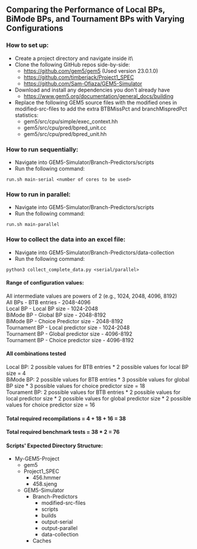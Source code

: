 ## Comparing the Performance of Local BPs, BiMode BPs, and Tournament BPs with Varying Configurations

### How to set up:

- Create a project directory and navigate inside it\
- Clone the following GitHub repos side-by-side:
  - https://github.com/gem5/gem5 (Used version 23.0.1.0)
  - https://github.com/timberjack/Project1_SPEC
  - https://github.com/Sam-Ofiaza/GEM5-Simulator
- Download and install any dependencies you don't already have
  - https://www.gem5.org/documentation/general_docs/building
- Replace the following GEM5 source files with the modified ones in modified-src-files to add the extra BTBMissPct and branchMispredPct statistics:
  - gem5/src/cpu/simple/exec_context.hh
  - gem5/src/cpu/pred/bpred_unit.cc
  - gem5/src/cpu/pred/bpred_unit.hh

### How to run sequentially:

- Navigate into GEM5-Simulator/Branch-Predictors/scripts
- Run the following command:

```console
run.sh main-serial <number of cores to be used>
```

### How to run in parallel:

- Navigate into GEM5-Simulator/Branch-Predictors/scripts
- Run the following command:

```console
run.sh main-parallel
```

### How to collect the data into an excel file:

- Navigate into GEM5-Simulator/Branch-Predictors/data-collection
- Run the following command:

```console
python3 collect_complete_data.py <serial/parallel>
```

#### Range of configuration values:

All intermediate values are powers of 2 (e.g., 1024, 2048, 4096, 8192)\
All BPs - BTB entries - 2048-4096\
Local BP - Local BP size - 1024-2048\
BiMode BP - Global BP size - 2048-8192\
BiMode BP - Choice Predictor size - 2048-8192\
Tournament BP - Local predictor size - 1024-2048\
Tournament BP - Global predictor size - 4096-8192\
Tournament BP - Choice predictor size - 4096-8192

#### All combinations tested

Local BP: 2 possible values for BTB entries \* 2 possible values for local BP size = 4\
BiMode BP: 2 possible values for BTB entries \* 3 possible values for global BP size \* 3 possible values for choice predictor size = 18\
Tourament BP: 2 possible values for BTB entries \* 2 possible values for local predictor size \* 2 possible values for global predictor size \* 2 possible values for choice predictor size = 16

#### Total required recompilations = 4 + 18 + 16 = 38

#### Total required benchmark tests = 38 \* 2 = 76

#### Scripts' Expected Directory Structure:

- My-GEM5-Project
  - gem5
  - Project1_SPEC
    - 456.hmmer
    - 458.sjeng
  - GEM5-Simulator
    - Branch-Predictors
      - modified-src-files
      - scripts
      - builds
      - output-serial
      - output-parallel
      - data-collection
    - Caches
